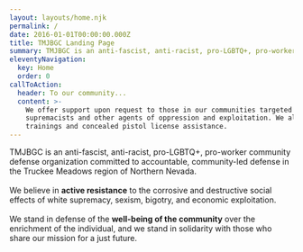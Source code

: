 ```yaml
---
layout: layouts/home.njk
permalink: /
date: 2016-01-01T00:00:00.000Z
title: TMJBGC Landing Page
summary: TMJBGC is an anti-fascist, anti-racist, pro-LGBTQ+, pro-worker community defense organization committed to accountable, community-led defense in the Truckee Meadows region of Northern Nevada.
eleventyNavigation:
  key: Home
  order: 0
callToAction:
  header: To our community...
  content: >-
    We offer support upon request to those in our communities targeted by white
    supremacists and other agents of oppression and exploitation. We also offer
    trainings and concealed pistol license assistance.
---
```


TMJBGC is an anti-fascist, anti-racist, pro-LGBTQ+, pro-worker community defense organization committed to accountable, community-led defense in the Truckee Meadows region of Northern Nevada.<br /><br />We believe in **active resistance** to the corrosive and destructive social effects of white supremacy, sexism, bigotry, and economic exploitation.<br /><br />We stand in defense of the **well-being of the community** over the enrichment of the individual, and we stand in solidarity with those who share our mission for a just future.
